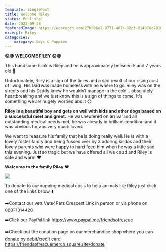 ```yaml
---
template: SinglePost
title: Welcome Riley
status: Published
date: 2022-09-28
featuredImage: https://ucarecdn.com/27b006e2-3771-467a-82c3-814976c7016d/-/crop/1534x1386/2,0/-/preview/
excerpt: Riley
categories:
  - category: Dogs & Puppies
---
```

**😞😞 WELCOME RILEY 😞😞**

This handsome hunk is Riley and he is approximately between 5 and 7 years old 🥰

Unfortunately, Riley is a sign of the times and a sad result of our rising cost of living. His Dad was made homeless with no where to go. Riley was on the streets and his Daddy knew he wouldn’t manage in the cold….absolutely heartbreaking and we just know this is a sign of things to come. It's something we are hugely worried about 😞

**Riley is a beautiful boy and gets on well with kids and other dogs based on a successful meet and greet.** He was neutered on arrival and all outstanding medical needs met, he was already in brilliant condition and it was obvious he was very much loved.

We want to reassure his family that he is doing really well. He is with a lovely foster family and being fussed over by 3 adoring kiddos and their lovely parents who were happy to hand feed him when he was a little sad this evening. Just so tragic but we have offered all we could and Riley is safe and warm ❤️

**Welcome to the family Riley ❤️**

![](https://ucarecdn.com/bf6ddef3-ea74-42bc-90b5-3b65bca529c6/)

To donate to our ongoing medical costs to help animals like Riley just click one of the links below ⬇️ 

➡️Contact our vets Vets4Pets Crescent Link in person or via phone on 02871314420

➡️Click our PayPal link
https://www.paypal.me/friendsofrescue

➡️Check out the donation page on our merchandise shop where you can donate by debit/credit card
https://friendsofrescuemerch.square.site/donate